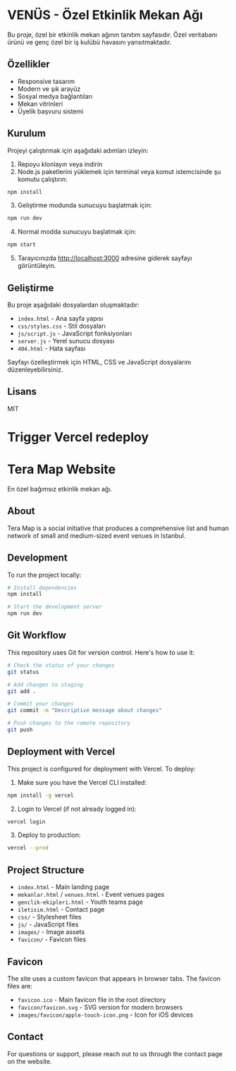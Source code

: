 # VENÜS - Özel Etkinlik Mekan Ağı

Bu proje, özel bir etkinlik mekan ağının tanıtım sayfasıdır. Özel veritabanı ürünü ve genç özel bir iş kulübü havasını yansıtmaktadır.

## Özellikler

- Responsive tasarım
- Modern ve şık arayüz
- Sosyal medya bağlantıları
- Mekan vitrinleri
- Üyelik başvuru sistemi

## Kurulum

Projeyi çalıştırmak için aşağıdaki adımları izleyin:

1. Repoyu klonlayın veya indirin
2. Node.js paketlerini yüklemek için terminal veya komut istemcisinde şu komutu çalıştırın:

```bash
npm install
```

3. Geliştirme modunda sunucuyu başlatmak için:

```bash
npm run dev
```

4. Normal modda sunucuyu başlatmak için:

```bash
npm start
```

5. Tarayıcınızda [http://localhost:3000](http://localhost:3000) adresine giderek sayfayı görüntüleyin.

## Geliştirme

Bu proje aşağıdaki dosyalardan oluşmaktadır:

- `index.html` - Ana sayfa yapısı
- `css/styles.css` - Stil dosyaları
- `js/script.js` - JavaScript fonksiyonları
- `server.js` - Yerel sunucu dosyası
- `404.html` - Hata sayfası

Sayfayı özelleştirmek için HTML, CSS ve JavaScript dosyalarını düzenleyebilirsiniz.

## Lisans

MIT 

# Trigger Vercel redeploy 

# Tera Map Website

En özel bağımsız etkinlik mekan ağı.

## About

Tera Map is a social initiative that produces a comprehensive list and human network of small and medium-sized event venues in Istanbul.

## Development

To run the project locally:

```bash
# Install dependencies
npm install

# Start the development server
npm run dev
```

## Git Workflow

This repository uses Git for version control. Here's how to use it:

```bash
# Check the status of your changes
git status

# Add changes to staging
git add .

# Commit your changes
git commit -m "Descriptive message about changes"

# Push changes to the remote repository
git push
```

## Deployment with Vercel

This project is configured for deployment with Vercel. To deploy:

1. Make sure you have the Vercel CLI installed:

```bash
npm install -g vercel
```

2. Login to Vercel (if not already logged in):

```bash
vercel login
```

3. Deploy to production:

```bash
vercel --prod
```

## Project Structure

- `index.html` - Main landing page
- `mekanlar.html` / `venues.html` - Event venues pages
- `genclik-ekipleri.html` - Youth teams page
- `iletisim.html` - Contact page
- `css/` - Stylesheet files
- `js/` - JavaScript files
- `images/` - Image assets
- `favicon/` - Favicon files

## Favicon

The site uses a custom favicon that appears in browser tabs. The favicon files are:

- `favicon.ico` - Main favicon file in the root directory
- `favicon/favicon.svg` - SVG version for modern browsers
- `images/favicon/apple-touch-icon.png` - Icon for iOS devices

## Contact

For questions or support, please reach out to us through the contact page on the website. 